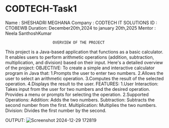 # CODTECH-Task1
Name    : SHESHADRI MEGHANA
Company : CODTECH IT SOLUTIONS
ID      : CTO8EWB
Duration: December20th,2024 to january 20th,2025
Mentor  : Neela SanthoshKumar
  
                         OVERVIEW OF THE PROJECT

  This project is a Java-based application that functions as a basic calculator. It enables users to perform arithmetic operations (addition, subtraction, multiplication, and 
  division) based on their input. Here's a detailed overview of the project:
  OBJECTIVE:
To create a simple and interactive calculator program in Java that:
1.Prompts the user to enter two numbers.
2.Allows the user to select an arithmetic operation.
3.Computes the result of the selected operation.
4.Displays the result to the user.
FEATURES:
1.User Interaction:
Takes input from the user for two numbers and the desired operation.
Provides a menu or prompts for selecting the operation.
2.Supported Operations:
Addition: Adds the two numbers.
Subtraction: Subtracts the second number from the first.
Multiplication: Multiplies the two numbers.
Division: Divides the first number by the second.

  OUTPUT:
![Screenshot 2024-12-29 172819](https://github.com/user-attachments/assets/b79a3107-71f3-4902-964b-cddfbf02a060)



    

